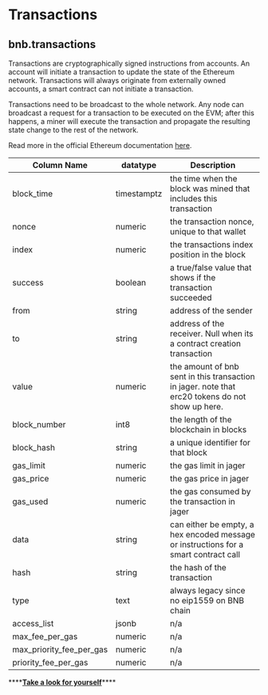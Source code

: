 # Transactions

## bnb.transactions

Transactions are cryptographically signed instructions from accounts. An account will initiate a transaction to update the state of the Ethereum network. Transactions will always originate from externally owned accounts, a smart contract can not initiate a transaction.

Transactions need to be broadcast to the whole network. Any node can broadcast a request for a transaction to be executed on the EVM; after this happens, a miner will execute the transaction and propagate the resulting state change to the rest of the network.

Read more in the official Ethereum documentation [here](https://ethereum.org/en/developers/docs/transactions).

| **Column Name**              | **datatype** | **Description**                                                                                  |
| ---------------------------- | ------------ | ------------------------------------------------------------------------------------------------ |
| block\_time                  | timestamptz  | the time when the block was mined that includes this transaction                                 |
| nonce                        | numeric      | the transaction nonce, unique to that wallet                                                     |
| index                        | numeric      | the transactions index position in the block                                                     |
| success                      | boolean      | a true/false value that shows if the transaction succeeded                                       |
| from                         | string       | address of the sender                                                                            |
| to                           | string       | address of the receiver. Null when its a contract creation transaction                           |
| value                        | numeric      | the amount of bnb sent in this transaction in jager. note that erc20 tokens do not show up here. |
| block\_number                | int8         | the length of the blockchain in blocks                                                           |
| block\_hash                  | string       | a unique identifier for that block                                                               |
| gas\_limit                   | numeric      | the gas limit in jager                                                                           |
| gas\_price                   | numeric      | the gas price in jager                                                                           |
| gas\_used                    | numeric      | the gas consumed by the transaction in jager                                                     |
| data                         | string       | can either be empty, a hex encoded message or instructions for a smart contract call             |
| hash                         | string       | the hash of the transaction                                                                      |
| type                         | text         | always legacy since no eip1559 on BNB chain                                                      |
| access\_list                 | jsonb        | n/a                                                                                              |
| max\_fee\_per\_gas           | numeric      | n/a                                                                                              |
| max\_priority\_fee\_per\_gas | numeric      | n/a                                                                                              |
| priority\_fee\_per\_gas      | numeric      | n/a                                                                                              |

\*\*\*\*[**Take a look for yourself**](https://dune.xyz/queries/38964)\*\*\*\*
